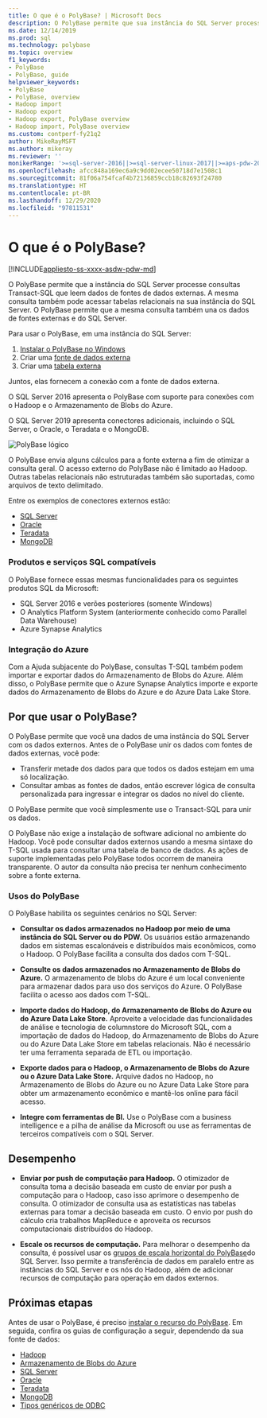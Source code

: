 ```yaml
---
title: O que é o PolyBase? | Microsoft Docs
description: O PolyBase permite que sua instância do SQL Server processe consultas Transact-SQL que leem dados de fontes de dados externas como o Hadoop e o Armazenamento de Blobs do Azure.
ms.date: 12/14/2019
ms.prod: sql
ms.technology: polybase
ms.topic: overview
f1_keywords:
- PolyBase
- PolyBase, guide
helpviewer_keywords:
- PolyBase
- PolyBase, overview
- Hadoop import
- Hadoop export
- Hadoop export, PolyBase overview
- Hadoop import, PolyBase overview
ms.custom: contperf-fy21q2
author: MikeRayMSFT
ms.author: mikeray
ms.reviewer: ''
monikerRange: '>=sql-server-2016||>=sql-server-linux-2017||>=aps-pdw-2016||=azure-sqldw-latest'
ms.openlocfilehash: afcc848a169ec6a9c9dd02ecee50718d7e1508c1
ms.sourcegitcommit: 81f06a754fcaf4b72136859ccb18c82693f24780
ms.translationtype: HT
ms.contentlocale: pt-BR
ms.lasthandoff: 12/29/2020
ms.locfileid: "97811531"
---
```

# <a name="what-is-polybase"></a>O que é o PolyBase?

[!INCLUDE[appliesto-ss-xxxx-asdw-pdw-md](../../includes/appliesto-ss-xxxx-asdw-pdw-md.md)]

O PolyBase permite que a instância do SQL Server processe consultas Transact-SQL que leem dados de fontes de dados externas. A mesma consulta também pode acessar tabelas relacionais na sua instância do SQL Server. O PolyBase permite que a mesma consulta também una os dados de fontes externas e do SQL Server.

Para usar o PolyBase, em uma instância do SQL Server:

1. [Instalar o PolyBase no Windows](polybase-installation.md)
1. Criar uma [fonte de dados externa](../../t-sql/statements/create-external-data-source-transact-sql.md)
1. Criar uma [tabela externa](../../t-sql/statements/create-external-table-transact-sql.md)

Juntos, elas fornecem a conexão com a fonte de dados externa.

O SQL Server 2016 apresenta o PolyBase com suporte para conexões com o Hadoop e o Armazenamento de Blobs do Azure.

O SQL Server 2019 apresenta conectores adicionais, incluindo o SQL Server, o Oracle, o Teradata e o MongoDB.

![PolyBase lógico](../../relational-databases/polybase/media/polybase-logical.png "PolyBase lógico")

O PolyBase envia alguns cálculos para a fonte externa a fim de otimizar a consulta geral. O acesso externo do PolyBase não é limitado ao Hadoop. Outras tabelas relacionais não estruturadas também são suportadas, como arquivos de texto delimitado.

Entre os exemplos de conectores externos estão:

- [SQL Server](polybase-configure-sql-server.md)
- [Oracle](polybase-configure-oracle.md)
- [Teradata](polybase-configure-teradata.md)
- [MongoDB](polybase-configure-mongodb.md)

### <a name="supported-sql-products-and-services"></a>Produtos e serviços SQL compatíveis

O PolyBase fornece essas mesmas funcionalidades para os seguintes produtos SQL da Microsoft:

- SQL Server 2016 e verões posteriores (somente Windows)
- O Analytics Platform System (anteriormente conhecido como Parallel Data Warehouse)
- Azure Synapse Analytics

### <a name="azure-integration"></a>Integração do Azure

Com a Ajuda subjacente do PolyBase, consultas T-SQL também podem importar e exportar dados do Armazenamento de Blobs do Azure. Além disso, o PolyBase permite que o Azure Synapse Analytics importe e exporte dados do Armazenamento de Blobs do Azure e do Azure Data Lake Store.

## <a name="why-use-polybase"></a>Por que usar o PolyBase?

O PolyBase permite que você una dados de uma instância do SQL Server com os dados externos. Antes de o PolyBase unir os dados com fontes de dados externas, você pode:

- Transferir metade dos dados para que todos os dados estejam em uma só localização.
- Consultar ambas as fontes de dados, então escrever lógica de consulta personalizada para ingressar e integrar os dados no nível do cliente.

O PolyBase permite que você simplesmente use o Transact-SQL para unir os dados.

O PolyBase não exige a instalação de software adicional no ambiente do Hadoop. Você pode consultar dados externos usando a mesma sintaxe do T-SQL usada para consultar uma tabela de banco de dados. As ações de suporte implementadas pelo PolyBase todos ocorrem de maneira transparente. O autor da consulta não precisa ter nenhum conhecimento sobre a fonte externa.

### <a name="polybase-uses"></a>Usos do PolyBase

O PolyBase habilita os seguintes cenários no SQL Server:

- **Consultar os dados armazenados no Hadoop por meio de uma instância do SQL Server ou do PDW.** Os usuários estão armazenando dados em sistemas escalonáveis e distribuídos mais econômicos, como o Hadoop. O PolyBase facilita a consulta dos dados com T-SQL.

- **Consulte os dados armazenados no Armazenamento de Blobs do Azure.** O armazenamento de blobs do Azure é um local conveniente para armazenar dados para uso dos serviços do Azure.  O PolyBase facilita o acesso aos dados com T-SQL.

- **Importe dados do Hadoop, do Armazenamento de Blobs do Azure ou do Azure Data Lake Store.** Aproveite a velocidade das funcionalidades de análise e tecnologia de columnstore do Microsoft SQL, com a importação de dados do Hadoop, do Armazenamento de Blobs do Azure ou do Azure Data Lake Store em tabelas relacionais. Não é necessário ter uma ferramenta separada de ETL ou importação.

- **Exporte dados para o Hadoop, o Armazenamento de Blobs do Azure ou o Azure Data Lake Store.** Arquive dados no Hadoop, no Armazenamento de Blobs do Azure ou no Azure Data Lake Store para obter um armazenamento econômico e mantê-los online para fácil acesso.

- **Integre com ferramentas de BI.** Use o PolyBase com a business intelligence e a pilha de análise da Microsoft ou use as ferramentas de terceiros compatíveis com o SQL Server.

## <a name="performance"></a>Desempenho

- **Enviar por push de computação para Hadoop.** O otimizador de consulta toma a decisão baseada em custo de enviar por push a computação para o Hadoop, caso isso aprimore o desempenho de consulta.  O otimizador de consulta usa as estatísticas nas tabelas externas para tomar a decisão baseada em custo. O envio por push do cálculo cria trabalhos MapReduce e aproveita os recursos computacionais distribuídos do Hadoop.

- **Escale os recursos de computação.** Para melhorar o desempenho da consulta, é possível usar os [grupos de escala horizontal do PolyBase](../../relational-databases/polybase/polybase-scale-out-groups.md)do SQL Server. Isso permite a transferência de dados em paralelo entre as instâncias do SQL Server e os nós do Hadoop, além de adicionar recursos de computação para operação em dados externos.

## <a name="next-steps"></a>Próximas etapas

Antes de usar o PolyBase, é preciso [instalar o recurso do PolyBase](polybase-installation.md). Em seguida, confira os guias de configuração a seguir, dependendo da sua fonte de dados:

- [Hadoop](polybase-configure-hadoop.md)
- [Armazenamento de Blobs do Azure](polybase-configure-azure-blob-storage.md)
- [SQL Server](polybase-configure-sql-server.md)
- [Oracle](polybase-configure-oracle.md)
- [Teradata](polybase-configure-teradata.md)
- [MongoDB](polybase-configure-mongodb.md)
- [Tipos genéricos de ODBC](polybase-configure-odbc-generic.md)